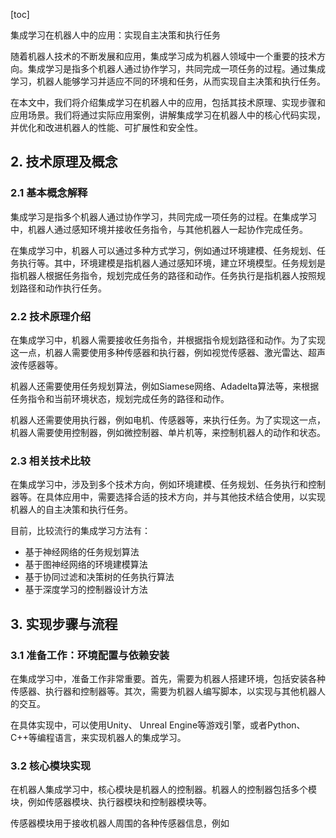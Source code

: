 
[toc]                    
                
                
集成学习在机器人中的应用：实现自主决策和执行任务

随着机器人技术的不断发展和应用，集成学习成为机器人领域中一个重要的技术方向。集成学习是指多个机器人通过协作学习，共同完成一项任务的过程。通过集成学习，机器人能够学习并适应不同的环境和任务，从而实现自主决策和执行任务。

在本文中，我们将介绍集成学习在机器人中的应用，包括其技术原理、实现步骤和应用场景。我们将通过实际应用案例，讲解集成学习在机器人中的核心代码实现，并优化和改进机器人的性能、可扩展性和安全性。

## 2. 技术原理及概念

### 2.1 基本概念解释

集成学习是指多个机器人通过协作学习，共同完成一项任务的过程。在集成学习中，机器人通过感知环境并接收任务指令，与其他机器人一起协作完成任务。

在集成学习中，机器人可以通过多种方式学习，例如通过环境建模、任务规划、任务执行等。其中，环境建模是指机器人通过感知环境，建立环境模型。任务规划是指机器人根据任务指令，规划完成任务的路径和动作。任务执行是指机器人按照规划路径和动作执行任务。

### 2.2 技术原理介绍

在集成学习中，机器人需要接收任务指令，并根据指令规划路径和动作。为了实现这一点，机器人需要使用多种传感器和执行器，例如视觉传感器、激光雷达、超声波传感器等。

机器人还需要使用任务规划算法，例如Siamese网络、Adadelta算法等，来根据任务指令和当前环境状态，规划完成任务的路径和动作。

机器人还需要使用执行器，例如电机、传感器等，来执行任务。为了实现这一点，机器人需要使用控制器，例如微控制器、单片机等，来控制机器人的动作和状态。

### 2.3 相关技术比较

在集成学习中，涉及到多个技术方向，例如环境建模、任务规划、任务执行和控制器等。在具体应用中，需要选择合适的技术方向，并与其他技术结合使用，以实现机器人的自主决策和执行任务。

目前，比较流行的集成学习方法有：

- 基于神经网络的任务规划算法
- 基于图神经网络的环境建模算法
- 基于协同过滤和决策树的任务执行算法
- 基于深度学习的控制器设计方法

## 3. 实现步骤与流程

### 3.1 准备工作：环境配置与依赖安装

在集成学习中，准备工作非常重要。首先，需要为机器人搭建环境，包括安装各种传感器、执行器和控制器等。其次，需要为机器人编写脚本，以实现与其他机器人的交互。

在具体实现中，可以使用Unity、 Unreal Engine等游戏引擎，或者Python、C++等编程语言，来实现机器人的集成学习。

### 3.2 核心模块实现

在机器人集成学习中，核心模块是机器人的控制器。机器人的控制器包括多个模块，例如传感器模块、执行器模块和控制器模块等。

传感器模块用于接收机器人周围的各种传感器信息，例如


